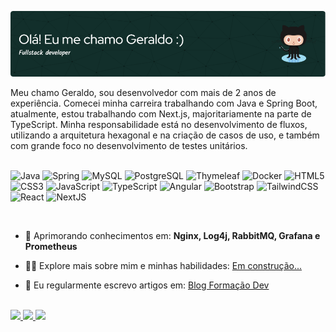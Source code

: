 
![Header](./github-header-image.png)

Meu chamo Geraldo, sou desenvolvedor com mais de 2 anos de experiência. Comecei minha carreira trabalhando com Java e Spring Boot, atualmente, estou trabalhando com Next.js, majoritariamente na parte de TypeScript. Minha responsabilidade está no desenvolvimento de fluxos, utilizando a arquitetura hexagonal e na criação de casos de uso, e também com grande foco no desenvolvimento de testes unitários.
<br>
<br>

![Java](https://img.shields.io/badge/java-%23ED8B00.svg?style=for-the-badge&logo=java&logoColor=white)
![Spring](https://img.shields.io/badge/spring-%236DB33F.svg?style=for-the-badge&logo=spring&logoColor=white)
![MySQL](https://img.shields.io/badge/mysql-%2300f.svg?style=for-the-badge&logo=mysql&logoColor=white)
![PostgreSQL](https://img.shields.io/badge/PostgreSQL-316192?style=for-the-badge&logo=postgresql&logoColor=white)
![Thymeleaf](https://img.shields.io/badge/Thymeleaf-%23005C0F.svg?style=for-the-badge&logo=Thymeleaf&logoColor=white)
![Docker](https://img.shields.io/badge/docker-%230db7ed.svg?style=for-the-badge&logo=docker&logoColor=white)
![HTML5](https://img.shields.io/badge/html5-%23E34F26.svg?style=for-the-badge&logo=html5&logoColor=white)
![CSS3](https://img.shields.io/badge/css3-%231572B6.svg?style=for-the-badge&logo=css3&logoColor=white)
![JavaScript](https://img.shields.io/badge/javascript-%23323330.svg?style=for-the-badge&logo=javascript&logoColor=%23F7DF1E)
![TypeScript](https://img.shields.io/badge/typescript-%23007ACC.svg?style=for-the-badge&logo=typescript&logoColor=white)
![Angular](https://img.shields.io/badge/angular-%23DD0031.svg?style=for-the-badge&logo=angular&logoColor=white)
![Bootstrap](https://img.shields.io/badge/bootstrap-%23563D7C.svg?style=for-the-badge&logo=bootstrap&logoColor=white)
![TailwindCSS](https://img.shields.io/badge/tailwindcss-%2338B2AC.svg?style=for-the-badge&logo=tailwind-css&logoColor=white)
![React](https://img.shields.io/badge/react-%2320232a.svg?style=for-the-badge&logo=react&logoColor=%2361DAFB)
![NextJS](https://img.shields.io/badge/Next-black?style=for-the-badge&logo=next.js&logoColor=white)

<br>

- 🌱 Aprimorando conhecimentos em: **Nginx, Log4j, RabbitMQ, Grafana e Prometheus**

- 👨‍💻 Explore mais sobre mim e minhas habilidades: [Em construção... ](https://github.com/geraldodf)

- 📝 Eu regularmente escrevo artigos em: [Blog Formação Dev](https://blog.formacao.dev/)

<br>


<div>
  <a href="#">
  <img height="180em" src="https://github-readme-stats.vercel.app/api?username=geraldodf&show_icons=true&include_all_commits=true&count_private=true&theme=gotham"/>
  <img height="180em" src="https://github-readme-stats.vercel.app/api/top-langs/?username=geraldodf&layout=compact&langs_count=7&theme=gotham"/>
  <img height="180em" src="https://github-readme-streak-stats.herokuapp.com/?user=geraldodf&theme=gotham&hide_border=false"/>
</div>


